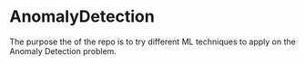 # AnomalyDetection

The purpose the of the repo is to try different ML techniques to apply on the Anomaly Detection problem.  
